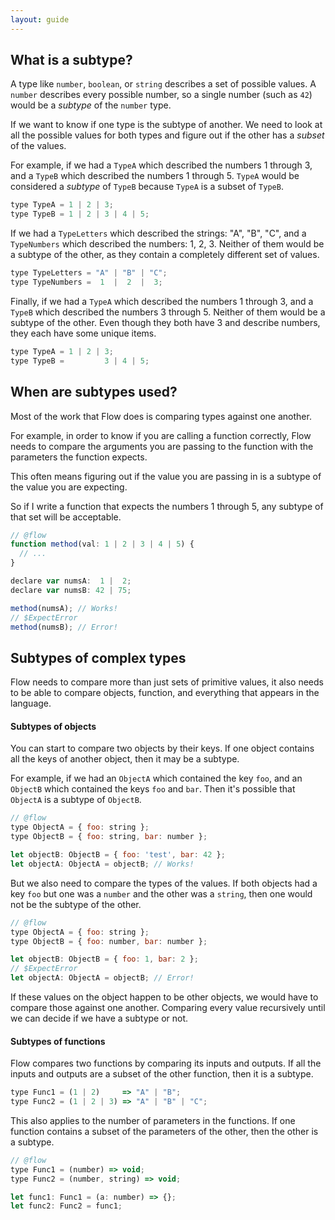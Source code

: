 ```yaml
---
layout: guide
---
```


## What is a subtype? <a class="toc" id="toc-what-is-a-subtype" href="#toc-what-is-a-subtype"></a>

A type like `number`, `boolean`, or `string` describes a set of possible
values. A `number` describes every possible number, so a single number
(such as `42`) would be a *subtype* of the `number` type.

If we want to know if one type is the subtype of another. We need to look at
all the possible values for both types and figure out if the other has a
_subset_ of the values.

For example, if we had a `TypeA` which described the numbers 1 through 3, and
a `TypeB` which described the numbers 1 through 5. `TypeA` would be considered
a _subtype_ of `TypeB` because `TypeA` is a subset of `TypeB`.

```js
type TypeA = 1 | 2 | 3;
type TypeB = 1 | 2 | 3 | 4 | 5;
```

If we had a `TypeLetters` which described the strings: "A", "B", "C", and a
`TypeNumbers` which described the numbers: 1, 2, 3. Neither of them would
be a subtype of the other, as they contain a completely different set of
values.

```js
type TypeLetters = "A" | "B" | "C";
type TypeNumbers =  1  |  2  |  3;
```

Finally, if we had a `TypeA` which described the numbers 1 through 3, and a
`TypeB` which described the numbers 3 through 5. Neither of them would be a
subtype of the other. Even though they both have 3 and describe numbers, they
each have some unique items.

```js
type TypeA = 1 | 2 | 3;
type TypeB =         3 | 4 | 5;
```

## When are subtypes used? <a class="toc" id="toc-when-are-subtypes-used" href="#toc-when-are-subtypes-used"></a>

Most of the work that Flow does is comparing types against one another.

For example, in order to know if you are calling a function correctly, Flow
needs to compare the arguments you are passing to the function with the
parameters the function expects.

This often means figuring out if the value you are passing in is a subtype of
the value you are expecting.

So if I write a function that expects the numbers 1 through 5, any subtype of
that set will be acceptable.

```js
// @flow
function method(val: 1 | 2 | 3 | 4 | 5) {
  // ...
}

declare var numsA:  1 |  2;
declare var numsB: 42 | 75;

method(numsA); // Works!
// $ExpectError
method(numsB); // Error!
```

## Subtypes of complex types <a class="toc" id="toc-subtypes-of-complex-types" href="#toc-subtypes-of-complex-types"></a>

Flow needs to compare more than just sets of primitive values, it also needs to
be able to compare objects, function, and everything that appears in the
language.

#### Subtypes of objects <a class="toc" id="toc-subtypes-of-objects" href="#toc-subtypes-of-objects"></a>

You can start to compare two objects by their keys. If one object contains all
the keys of another object, then it may be a subtype.

For example, if we had an `ObjectA` which contained the key `foo`, and an
`ObjectB` which contained the keys `foo` and `bar`. Then it's possible that
`ObjectA` is a subtype of `ObjectB`.

```js
// @flow
type ObjectA = { foo: string };
type ObjectB = { foo: string, bar: number };

let objectB: ObjectB = { foo: 'test', bar: 42 };
let objectA: ObjectA = objectB; // Works!
```

But we also need to compare the types of the values. If both objects had a key
`foo` but one was a `number` and the other was a `string`, then one would not
be the subtype of the other.

```js
// @flow
type ObjectA = { foo: string };
type ObjectB = { foo: number, bar: number };

let objectB: ObjectB = { foo: 1, bar: 2 };
// $ExpectError
let objectA: ObjectA = objectB; // Error!
```

If these values on the object happen to be other objects, we would have to
compare those against one another. Comparing every value recursively until we
can decide if we have a subtype or not.

#### Subtypes of functions <a class="toc" id="toc-subtypes-of-functions" href="#toc-subtypes-of-functions"></a>

Flow compares two functions by comparing its inputs and outputs. If all the
inputs and outputs are a subset of the other function, then it is a subtype.

```js
type Func1 = (1 | 2)     => "A" | "B";
type Func2 = (1 | 2 | 3) => "A" | "B" | "C";
```

This also applies to the number of parameters in the functions. If one function
contains a subset of the parameters of the other, then the other is a subtype.

```js
// @flow
type Func1 = (number) => void;
type Func2 = (number, string) => void;

let func1: Func1 = (a: number) => {};
let func2: Func2 = func1;
```
